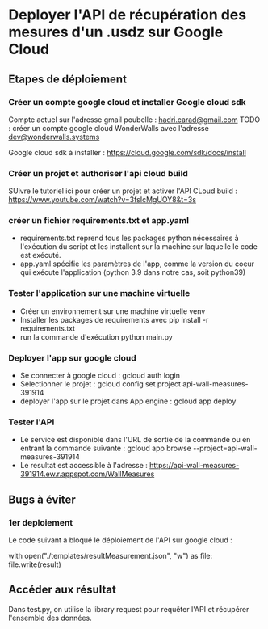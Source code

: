 # Deployer l'API de récupération des mesures d'un .usdz sur Google Cloud

## Etapes de déploiement

### Créer un compte google cloud et installer Google cloud sdk
Compte actuel sur l'adresse gmail poubelle : hadri.carad@gmail.com
TODO : créer un compte google cloud WonderWalls avec l'adresse dev@wonderwalls.systems

Google cloud sdk à installer : https://cloud.google.com/sdk/docs/install

### Créer un projet et authoriser l'api cloud build

SUivre le tutoriel ici pour créer un projet et activer l'API CLoud build : 
https://www.youtube.com/watch?v=3fsIcMgUOY8&t=3s

### créer un fichier requirements.txt et app.yaml

- requirements.txt reprend tous les packages python nécessaires à l'exécution du script et les installent sur la machine sur laquelle le code est exécuté. 
- app.yaml spécifie les paramètres de l'app, comme la version du coeur qui exécute l'application (python 3.9 dans notre cas, soit python39)

### Tester l'application sur une machine virtuelle

- Créer un environnement sur une machine virtuelle venv
- Installer les packages de requirements avec pip install -r requirements.txt
- run la commande d'exécution python main.py

### Deployer l'app sur google cloud

- Se connecter à google cloud : gcloud auth login
- Selectionner le projet : gcloud config set project api-wall-measures-391914
- deployer l'app sur le projet dans App engine : gcloud app deploy

### Tester l'API

- Le service est disponible dans l'URL de sortie de la commande ou en entrant la commande suivante : gcloud app browse --project=api-wall-measures-391914
- Le resultat est accessible à l'adresse : https://api-wall-measures-391914.ew.r.appspot.com/WallMeasures

## Bugs à éviter 

### 1er deploiement
Le code suivant a bloqué le déploiement de l'API sur google cloud : 

with open("./templates/resultMeasurement.json", "w") as file: file.write(result)

## Accéder aux résultat
Dans test.py, on utilise la library request pour requêter l'API et récupérer l'ensemble des données.

